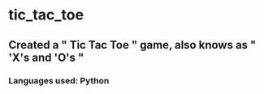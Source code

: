 # tic_tac_toe
## Created a " Tic Tac Toe " game, also knows as " 'X's and 'O's "
### Languages used: Python

